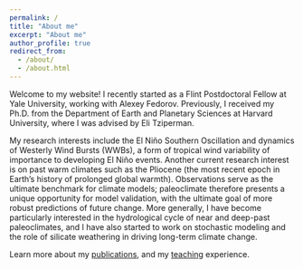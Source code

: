 ```yaml
---
permalink: /
title: "About me"
excerpt: "About me"
author_profile: true
redirect_from: 
  - /about/
  - /about.html
---
```


Welcome to my website! I recently started as a Flint Postdoctoral Fellow at Yale University, working with Alexey Fedorov. Previously, I received my Ph.D. from the Department of Earth and Planetary Sciences at Harvard University, where I was advised by Eli Tziperman. 

My research interests include the El Niño Southern Oscillation and dynamics of Westerly Wind Bursts (WWBs), a form of tropical wind variability of importance to developing El Niño events. Another current research interest is on past warm climates such as the Pliocene (the most recent epoch in Earth’s history of prolonged global warmth). Observations serve as the ultimate benchmark for climate models; paleoclimate therefore presents a unique opportunity for model validation, with the ultimate goal of more robust predictions of future change. More generally, I have become particularly interested in the hydrological cycle of near and deep-past paleoclimates, and I have also started to work on stochastic modeling and the role of silicate weathering in driving long-term climate change. 

Learn more about my [publications](https://minminfu.github.io/publications/), and my [teaching](https://minminfu.github.io/teaching/) experience.
